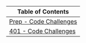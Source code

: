 |Table of Contents|
|------------------|
|[Prep - Code Challenges](./javascript/prep.md)
|[401 - Code Challenges](./javascript/401.md)
